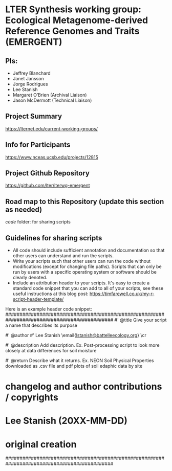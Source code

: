 # LTER Synthesis working group:  Ecological Metagenome-derived Reference Genomes and Traits (EMERGENT)


## PIs: 

- Jeffrey Blanchard
- Janet Jansson
- Jorge Rodrigues
- Lee Stanish
- Margaret O’Brien (Archival Liaison)
- Jason McDermott (Technical Liaison)

## Project Summary

https://lternet.edu/current-working-groups/

## Info for Participants

https://www.nceas.ucsb.edu/projects/12815

## Project Github Repository

https://github.com/lter/lterwg-emergent


## Road map to this Repository (update this section as needed)

*code* folder: for sharing scripts

## Guidelines for sharing scripts

- All code should include sufficient annotation and documentation so that other users can understand and run the scripts. 
- Write your scripts such that other users can run the code without modifications (except for changing file paths). Scripts that can only be run by users with a specific operating system or software should be clearly denoted.
- Include an attribution header to your scripts. It's easy to create a standard code snippet that you can add to all of your scripts, see these useful instructions at this blog post: https://timfarewell.co.uk/my-r-script-header-template/

Here is an example header code snippet:
##############################################################################################
#' @title Give your script a name that describes its purpose

#' @author
#' Lee Stanish \email{lstanish@battelleecology.org} \cr

#' @description Add description. Ex. Post-processing script to look more closely at data differences for soil moisture

#' @return Describe what it returns. Ex. NEON Soil Physical Properties downloaded as .csv file and pdf plots of soil edaphic data by site

# changelog and author contributions / copyrights
#   Lee Stanish (20XX-MM-DD)
#     original creation
##############################################################################################